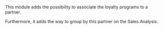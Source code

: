 This module adds the possibility to associate the loyalty programs to a
partner.

Furthermore, it adds the way to group by this partner on the Sales
Analysis.

